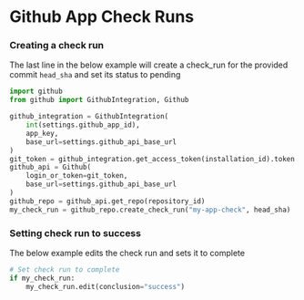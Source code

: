 # Github App Check Runs

### Creating a check run
The last line in the below example will create a check_run for the provided commit `head_sha` and set its status to pending
```Python
import github
from github import GithubIntegration, Github

github_integration = GithubIntegration(
    int(settings.github_app_id),
    app_key,
    base_url=settings.github_api_base_url
)
git_token = github_integration.get_access_token(installation_id).token
github_api = Github(
    login_or_token=git_token,
    base_url=settings.github_api_base_url
)
github_repo = github_api.get_repo(repository_id)
my_check_run = github_repo.create_check_run("my-app-check", head_sha)
```

### Setting check run to success
The below example edits the check run and sets it to complete
```Python
# Set check run to complete
if my_check_run:
    my_check_run.edit(conclusion="success")
```